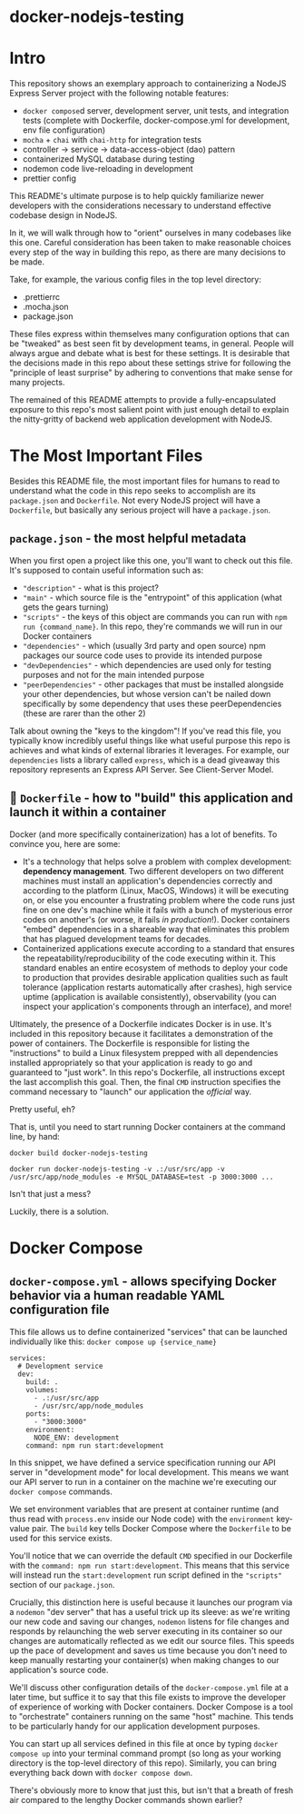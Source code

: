 # docker-nodejs-testing

# Intro

This repository shows an exemplary approach to containerizing a NodeJS Express Server project with the following notable features:
- `docker compose`d server, development server, unit tests, and integration tests (complete with Dockerfile, docker-compose.yml for development, env file configuration)
- `mocha` + `chai` with `chai-http` for integration tests
- controller -> service -> data-access-object (dao) pattern
- containerized MySQL database during testing
- nodemon code live-reloading in development
- prettier config

This README's ultimate purpose is to help quickly familiarize newer developers with the considerations necessary to understand effective codebase design in NodeJS.

In it, we will walk through how to "orient" ourselves in many codebases like this one. Careful consideration has been taken to make reasonable choices every step of the way in building this repo, as there are many decisions to be made.

Take, for example, the various config files in the top level directory:
- .prettierrc
- .mocha.json
- package.json

These files express within themselves many configuration options that can be "tweaked" as best seen fit by development teams, in general. People will always argue and debate what is best for these settings. It is desirable that the decisions made in this repo about these settings strive for following the "principle of least surprise" by adhering to conventions that make sense for many projects.

The remained of this README attempts to provide a fully-encapsulated exposure to this repo's most salient point with just enough detail to explain the nitty-gritty of backend web application development with NodeJS.

# The Most Important Files

Besides this README file, the most important files for humans to read to understand what the code in this repo seeks to accomplish are its `package.json` and `Dockerfile`. Not every NodeJS project will have a `Dockerfile`, but basically any serious project will have a `package.json`.

## `package.json` - the most helpful metadata

When you first open a project like this one, you'll want to check out this file. It's supposed to contain useful information such as:
- `"description"` - what is this project?
- `"main"` - which source file is the "entrypoint" of this application (what gets the gears turning)
- `"scripts"` - the keys of this object are commands you can run with `npm run {command_name}`. In this repo, they're commands we will run in our Docker containers
- `"dependencies"` - which (usually 3rd party and open source) npm packages our source code uses to provide its intended purpose
- `"devDependencies"` - which dependencies are used only for testing purposes and not for the main intended purpose
- `"peerDependencies"` - other packages that must be installed alongside your other dependencies, but whose version can't be nailed down specifically by some dependency that uses these peerDependencies (these are rarer than the other 2)

Talk about owning the "keys to the kingdom"! If you've read this file, you typically know incredibly useful things like what useful purpose this repo is achieves and what kinds of external libraries it leverages. For example, our `dependencies` lists a library called `express`, which is a dead giveaway this repository represents an Express API Server. See Client-Server Model.

## 🐋 `Dockerfile` - how to "build" this application and launch it within a container

Docker (and more specifically containerization) has a lot of benefits. To convince you, here are some:
- It's a technology that helps solve a problem with complex development: **dependency management**. Two different developers on two different machines must install an application's dependencies correctly and according to the platform (Linux, MacOS, Windows) it will be executing on, or else you encounter a frustrating problem where the code runs just fine on one dev's machine while it fails with a bunch of mysterious error codes on another's (or worse, it fails *in production*!). Docker containers "embed" dependencies in a shareable way that eliminates this problem that has plagued development teams for decades.
- Containerized applications execute according to a standard that ensures the repeatability/reproducibility of the code executing within it. This standard enables an entire ecosystem of methods to deploy your code to production that provides desirable application qualities such as fault tolerance (application restarts automatically after crashes), high service uptime (application is available consistently), observability (you can inspect your application's components through an interface), and more!

Ultimately, the presence of a Dockerfile indicates Docker is in use. It's included in this repository because it facilitates a demonstration of the power of containers. The Dockerfile is responsible for listing the "instructions" to build a Linux filesystem prepped with all dependencies installed appropriately so that your application is ready to go and guaranteed to "just work". In this repo's Dockerfile, all instructions except the last accomplish this goal. Then, the final `CMD` instruction specifies the command necessary to "launch" our application the *official* way.

Pretty useful, eh?

That is, until you need to start running Docker containers at the command line, by hand:

`docker build docker-nodejs-testing`

`docker run docker-nodejs-testing -v .:/usr/src/app -v /usr/src/app/node_modules -e MYSQL_DATABASE=test -p 3000:3000 ...`

Isn't that just a mess?

Luckily, there is a solution.

# Docker Compose

## `docker-compose.yml` - allows specifying Docker behavior via a human readable YAML configuration file

This file allows us to define containerized "services" that can be launched individually like this: `docker compose up {service_name}`

```
services:
  # Development service
  dev:
    build: . 
    volumes:
      - .:/usr/src/app
      - /usr/src/app/node_modules
    ports:
      - "3000:3000"
    environment:
      NODE_ENV: development
    command: npm run start:development
```

In this snippet, we have defined a service specification running our API server in "development mode" for local development. This means we want our API server to run in a container on the machine we're executing our `docker compose` commands.

We set environment variables that are present at container runtime (and thus read with `process.env` inside our Node code) with the `environment` key-value pair. The `build` key tells Docker Compose where the `Dockerfile` to be used for this service exists. 

You'll notice that we can override the default `CMD` specified in our Dockerfile with the `command: npm run start:development`. This means that this service will instead run the `start:development` run script defined in the `"scripts"` section of our `package.json`.

Crucially, this distinction here is useful because it launches our program via a `nodemon` "dev server" that has a useful trick up its sleeve: as we're writing our new code and saving our changes, `nodemon` listens for file changes and responds by relaunching the web server executing in its container so our changes are automatically reflected as we edit our source files. This speeds up the pace of development and saves us time because you don't need to keep manually restarting your container(s) when making changes to our application's source code.

We'll discuss other configuration details of the `docker-compose.yml` file at a later time, but suffice it to say that this file exists to improve the developer of experience of working with Docker containers. Docker Compose is a tool to "orchestrate" containers running on the same "host" machine. This tends to be particularly handy for our application development purposes.

You can start up all services defined in this file at once by typing `docker compose up` into your terminal command prompt (so long as your working directory is the top-level directory of this repo). Similarly, you can bring everything back down with `docker compose down`.

There's obviously more to know that just this, but isn't that a breath of fresh air compared to the lengthy Docker commands shown earlier?